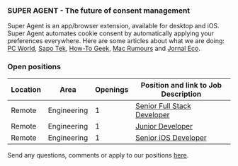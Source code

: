 ### SUPER AGENT - The future of consent management

Super Agent is an app/browser extension, available for desktop and iOS. Super Agent automates cookie consent by automatically applying your preferences everywhere.
Here are some articles about what we are doing: [PC World](https://www.pcworld.com/article/553284/5-free-privacy-tools-for-protecting-your-personal-data.html), [Sapo Tek](https://tek.sapo.pt/mobile/apps/artigos/super-agent-aposta-na-gestao-de-cookies-e-esta-a-ganhar-terreno-na-internacionalizacao), [How-To Geek](https://www.howtogeek.com/768022/iphone-and-ipad-safari-extensions-worth-installing/), [Mac Rumours](https://www.macrumors.com/guide/ios-15-safari-extensions/) and [Jornal Eco](https://eco.sapo.pt/2021/11/11/startup-do-porto-quer-revolucionar-a-privacidade-online/).

### Open positions

| Location        | Area         | Openings | Position and link to Job Description |
| --------------- | ------------ | -------- | ------------------------------------ |    
|Remote           | Engineering  | 1        | [Senior Full Stack Developer](https://github.com/super-agent-org/hiring/blob/main/Senior%20Full%20Stack%20Developer.md) |
|Remote           | Engineering  | 1        | [Junior Developer](https://github.com/super-agent-org/hiring/blob/main/Junior%20Developer.md)     |
|Remote           | Engineering  | 1        | [Senior iOS Developer](https://github.com/super-agent-org/hiring/blob/main/Senior%20iOS%20Developer.md) |



Send any questions, comments or apply to our positions [here](mailto:hello@super-agent.com).
